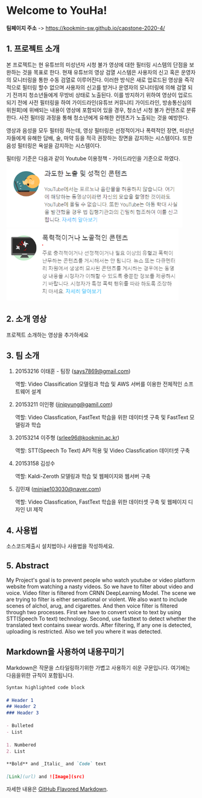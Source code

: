 # Welcome to YouHa! 


**팀페이지 주소** -> https://kookmin-sw.github.io/capstone-2020-4/


## 1. 프로젝트 소개

본 프로젝트는 현 유튜브의 미성년자 시청 불가 영상에 대한 필터링 시스템의 단점을 보완하는 것을 목표로 한다. 현재 유튜브의 영상 검열 시스템은 사용자의 신고 혹은 운영자의 모니터링을 통한 수동 검열로 이루어진다. 이러한 방식은 새로 업로드된 영상을 즉각적으로 필터링 할수 없으며 사용자의 신고를 받거나 운영자의 모니터링에 의해 검열 되기 전까지 청소년들에게 무방비 상태로 노출된다. 이를 방지하기 위하여 영상이 업로드되기 전에 사전 필터링을 하여 가이드라인(유튜브 커뮤니티 가이드라인, 방송통신심의위원회)에 위배되는 내용이 영상에 포함되어 있을 경우, 청소년 시청 불가 컨텐츠로 분류한다. 사전 필터링 과정을 통해 청소년에게 유해한 컨텐츠가 노출되는 것을 예방한다.  

영상과 음성을 모두 필터링 하는데, 영상 필터링은 선정적이거나 폭력적인 장면, 미성년자들에게 유해한 담배, 술, 마약 등을 적극 권장하는 장면을 감지하는 시스템이다. 또한 음성 필터링은 욕설을 감지하는 시스템이다.

필터링 기준은 다음과 같이 Youtube 이용정책 - 가이드라인을 기준으로 하였다.
<img src="/doc/img/adult.PNG" width="466.5" height="173" src="/doc/img/fight.PNG" width="461.25" height="156">
<img src="/doc/img/fight2.PNG" width="456.75" height="191">

## 2. 소개 영상

프로젝트 소개하는 영상을 추가하세요

## 3. 팀 소개

1. 20153216 이태훈 - 팀장 (says7869@gmail.com)  

   역할: Video Classification 모델링과 학습 및 AWS 서버를 이용한 전체적인 소프트웨어 설계

2. 20153211 이인평 (jinipyung@gamil.com) 

   역할: Video Classfication, FastText 학습을 위한 데이터셋 구축 및 FastText 모델링과 학습

3. 20153214 이주형 (srlee96@kookmin.ac.kr) 

   역할: STT(Speech To Text) API 적용 및 Video Classfication 데이터셋 구축

4. 20153158 김성수

   역할: Kaldi-Zeroth 모델링과 학습 및 웹페이지와 웹서버 구축

5. 김민재 (minjae103030@naver.com)

   역할: Video Classfication, FastText 학습을 위한 데이터셋 구축 및 웹페이지 디자인 UI 제작

## 4. 사용법

소스코드제출시 설치법이나 사용법을 작성하세요.

## 5. Abstract

My Project's goal is to prevent people who watch youtube or video platform website from watching a nasty videos. So we have to filter about video and voice. Video filter is filtered from CRNN DeepLearning Model. The scene we are trying to filter is either sensational or violent. We also want to include scenes of alchol, arug, and cigarettes. And then voice filter  is filtered through two processes. First we have to convert voice to text by using STT(Speech To text) technology. Second, use fasttext to detect whether the translated text contains swear words. After filtering, If any one is detected, uploading is restricted. Also we tell you where it was detected.


## Markdown을 사용하여 내용꾸미기

Markdown은 작문을 스타일링하기위한 가볍고 사용하기 쉬운 구문입니다. 여기에는 다음을위한 규칙이 포함됩니다.

```markdown
Syntax highlighted code block

# Header 1
## Header 2
### Header 3

- Bulleted
- List

1. Numbered
2. List

**Bold** and _Italic_ and `Code` text

[Link](url) and ![Image](src)
```

자세한 내용은 [GitHub Flavored Markdown](https://guides.github.com/features/mastering-markdown/).
